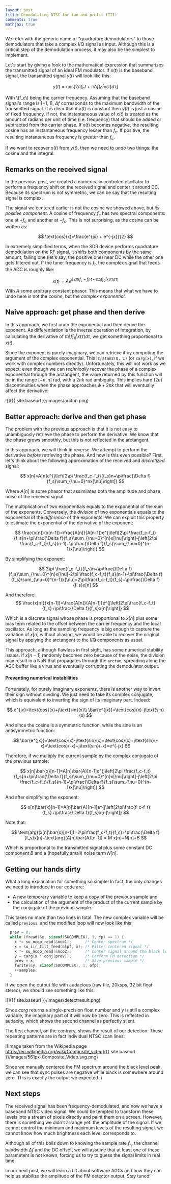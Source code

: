 ```yaml
---
layout: post
title: Demodulating NTSC for fun and profit (III)
comments: true
mathjax: true
---
```


We refer with the generic name of "quadrature demodulators" to those demodulators that take a complex I/Q signal as input. Although this is a critical step of the demodulation process, it may also be the simplest to implement.

Let's start by giving a look to the mathematical expression that summarizes the transmitted signal of an ideal FM modulator. If $x(t)$ is the baseband signal, the transmitted signal $y(t)$ will look like this:

$$
y(t)=\text{cos}\left[2\pi f_ct+\pi\Delta f\int_0^tx(\tau)d\tau\right]
$$

With \\(f_c\\) being the carrier frequency. Assuming that the baseband signal's range is $[-1, 1]$, $\Delta f$ corresponds to the maximum bandwidth of the transmitted signal. It is clear that if $x(t)$ is constant then $y(t)$ is just a cosine of fixed frequency. If not, the instantaneous value of $x(t)$ is treated as the amount of radians per unit of time (i.e. frequency) that should be added or subtracted from the carrier phase. If $x(t)$ becomes negative, the resulting cosine has an instantaneous frequency lesser than $f_c$. If positive, the resulting instantaneous frequency is greater than $f_c$. 

If we want to recover $x(t)$ from $y(t)$, then we need to _undo_ two things: the cosine and the integral.
<!--more-->
## Remarks on the received signal
In the previous post, we created a numerically controled oscillator to perform a frequency shift on the received signal and center it around DC. Because its spectrum is not symmetric, we can be say that the resulting signal is complex.

The signal we centered earlier is not the cosine we showed above, but _its positive component_. A cosine of frequency $f_c$ has two spectral components: one at $+f_c$ and another at $-f_c$. This is not surprising, as the cosine can be written as:

$$
\text{cos}(x)=\frac{e^{jx} + e^{-jx}}{2}
$$

In extremely simplified terms, when the SDR device performs quadrature demodulation on the RF signal, it shifts both components by the same amount, falling one (let's say, the positive one) near DC while the other one gets filtered out. If the tuner frequency is $f_t$, the complex signal that feeds the ADC is roughly like:

$$
x(t)=Ae^{j\left[2\pi (f_c-f_t)t+\pi\Delta f\int_0^tx(\tau)d\tau\right]}
$$

With $A$ some arbitrary constant phasor. This means that what we have to undo here is not the _cosine_, but the _complex exponential_.

## Naive approach: get phase and then derive
In this approach, we first undo the exponential and then derive the exponent. As differentiation is the inverse operation of integration, by calculating the derivative of $\pi\Delta f\int_0^tx(\tau)d\tau$, we get something proportional to $x(t)$.

Since the exponent is purely imaginary, we can retrieve it by computing the argument of the complex exponential. This is, `atan2(Q, I)` (or `carg(x)`, if we work with complex numbers directly). Unfortunately, this will not work as we expect: even though we can _technically_ recover the phase of a complex exponential through the arctangent, the value returned by this function will be in the range $[-\pi,\pi]$ rad, with a $2\pi k$ rad ambiguity. This implies hard ($2\pi$) discontinuities when the phase approaches $\phi+2\pi k$ that will eventually affect the derivative:

![]({{ site.baseurl }}/images/arctan.png)  

## Better approach: derive and then get phase
The problem with the previous approach is that it is not easy to unambiguosly retrieve the phase to perform the derivative. We know that the phase grows smoothly, but this is not reflected in the arctangent.

In this approach, we will think in reverse. We attempt to perform the derivative _before_ retrieving the phase. And how is this even possible? First, let's think about the following approximation of the received and _discretized_ signal:

$$
x[n]=A[n]e^{j\left[2\pi \frac{f_c-f_t}{f_s}n+\pi\frac{\Delta f}{f_s}\sum_{\nu=0}^nx[\nu]\right]}
$$

Where $A[n]$ is some phasor that assimilates both the amplitude and phase noise of the received signal.

The multiplication of two exponentials equals to the exponential of the sum of the exponents. Conversely, the _division_ of two exponentials equals to the exponential of the _difference_ of the exponents. We can exploit this property to estimate the exponential of the derivative of the exponent:

$$
\frac{x[n]}{x[n-1]}=\frac{A[n]}{A[n-1]}e^{j\left[2\pi \frac{f_c-f_t}{f_s}n+\pi\frac{\Delta f}{f_s}\sum_{\nu=0}^{n}x[\nu]\right]-j\left[2\pi \frac{f_c-f_t}{f_s}(n-1)+\pi\frac{\Delta f}{f_s}\sum_{\nu=0}^{n-1}x[\nu]\right]}
$$

By simplifying the exponent:

$$
2\pi \frac{f_c-f_t}{f_s}n+\pi\frac{\Delta f}{f_s}\sum_{\nu=0}^{n}x[\nu]-2\pi \frac{f_c-f_t}{f_s}(n-1)-\pi\frac{\Delta f}{f_s}\sum_{\nu=0}^{n-1}x[\nu]=2\pi\frac{f_c-f_t}{f_s}+\pi\frac{\Delta f}{f_s}x[n]
$$

And therefore:
$$
\frac{x[n]}{x[n-1]}=\frac{A[n]}{A[n-1]}e^{j\left[2\pi\frac{f_c-f_t}{f_s}+\pi\frac{\Delta f}{f_s}x[n]\right]}
$$

Which is a discrete signal whose phase is proportional to $x[n]$ plus some bias term related to the offset between the carrier frequency and the local oscillator. As long as the sampling frequency is big enough to capture the variation of $x[n]$ without aliasing, we would be able to recover the original signal by applying the arctangent to the I/Q components as usual.

This approach, although flawless in first sight, has some numerical stability issues. If $x[n-1]$  randomly becomes zero because of the noise, the division may result in a NaN that propagates through the `arctan`, spreading along the AGC buffer like a virus and eventually corrupting the demodulator output. 

#### Preventing numerical instabilities
Fortunately, for purely imaginary exponents, there is another way to invert their sign without dividing. We just need to take its complex conjugate, which is equivalent to inverting the sign of its imaginary part. Indeed:

$$
e^{jx}=\text{cos}(x)+j\text{sin}(x)\\
\bar{e^{jx}}=\text{cos}(x)-j\text{sin}(x)
$$

And since the cosine is a symmetric function, while the sine is an antisymmetric function:

$$
\bar{e^{jx}}=\text{cos}(x)-j\text{sin}(x)=\text{cos}(x)+j\text{sin}(-x)=\text{cos}(-x)+j\text{sin}(-x)=e^{-jx}
$$

Therefore, if we multiply the current sample by the complex conjugate of the previous sample:

$$
x[n]\bar{x}[n-1]=A[n]\bar{A}[n-1]e^{j\left[2\pi \frac{f_c-f_t}{f_s}n+\pi\frac{\Delta f}{f_s}\sum_{\nu=0}^{n}x[\nu]\right]-j\left[2\pi \frac{f_c-f_t}{f_s}(n-1)+\pi\frac{\Delta f}{f_s}\sum_{\nu=0}^{n-1}x[\nu]\right]}
$$

And after simplifying the exponent:

$$
x[n]\bar{x}[n-1]=A[n]\bar{A}[n-1]e^{j\left[2\pi\frac{f_c-f_t}{f_s}+\pi\frac{\Delta f}{f_s}x[n]\right]}
$$

Note that:

$$
\text{arg}(x[n]\bar{x}[n-1])=2\pi\frac{f_c-f_t}{f_s}+\pi\frac{\Delta f}{f_s}x[n]+\text{arg}(A[n]\bar{A}[n-1]) = M x[n]+N[n]+B
$$

Which is proportional to the transmitted signal plus some constant DC component $B$ and a (hopefully small) noise term $N[n]$.

## Getting our hands dirty
What a long explanation for something so simple! In fact, the only changes we need to introduce in our code are:

* A new temporary variable to keep a copy of the previous sample and
* the calculation of the argument of the product of the current sample by the conjugate of the previous sample.

This takes no more than two lines in total. The new complex variable will be called `previous`, and the modified loop will now look like this:

```c
  prev = 0;
  while (fread(&x, sizeof(SUCOMPLEX), 1, fp) == 1) {
    x *= su_ncqo_read(&nco1);      /* Center spectrum */
    x = su_iir_filt_feed(&lpf, x); /* Filter centered signal */
    x *= su_ncqo_read(&nco2);      /* Center signal around the black level peak */
    y = carg(x * conj(prev));      /* Perform FM detection */
    prev = x;                      /* Save previous sample */
    fwrite(&y, sizeof(SUCOMPLEX), 1, ofp);
    ++samples;
  }
```

If we open the output file with audacious (raw file, 20ksps, 32 bit float stereo), we should see something like this:

![]({{ site.baseurl }}/images/detectresult.png) 

Since $carg$ returns a single-precision float number and $y$ is still a complex variable, the imaginary part of it will now be zero. This is reflected in audacity, which shows the second channel as perfectly silent. 

The first channel, on the contrary, shows the result of our detection. These repeating patterns are in fact individual NTSC scan lines:

![Image taken from the Wikipedia page https://en.wikipedia.org/wiki/Composite_video]({{ site.baseurl }}/images/561px-Composite_Video.svg.png) 

Since we manually centered the FM spectrum around the black level peak, we can see that sync pulses are negative while black is somewhere around zero. This is exactly the output we expected :)

## Next steps
The received signal has been frequency-demodulated, and now we have a baseband NTSC video signal. We could be tempted to transform these levels into a stream of pixels directly and paint them on a screen. However, there is something we didn't arrange yet: the amplitude of the signal. If we cannot control the minimum and maximum levels of the resulting signal, we cannot know how much brightness each level corresponds to.

Although all of this boils down to knowing the sample rate $f_s$, the channel bandwidth $\Delta f$ and the DC offset, we will assume that at least one of these parameters is not known, forcing us to try to guess the signal limits in real time.

In our next post, we will learn a bit about software AGCs and how they can help us stabilize the amplitude of the FM detector output. Stay tuned!
